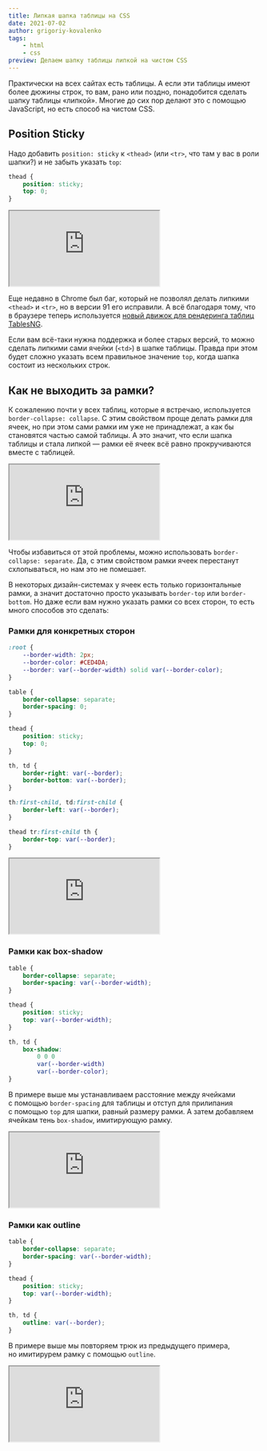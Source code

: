 ```yaml
---
title: Липкая шапка таблицы на CSS
date: 2021-07-02
author: grigoriy-kovalenko
tags:
    - html
    - css
preview: Делаем шапку таблицы липкой на чистом CSS
---
```


Практически на всех сайтах есть таблицы. А если эти таблицы имеют более дюжины строк, то вам, рано или поздно, понадобится сделать шапку таблицы «липкой». Многие до сих пор делают это с помощью JavaScript, но есть способ на чистом CSS.

## Position Sticky

Надо добавить `position: sticky` к `<thead>` (или `<tr>`, что там у вас в роли шапки?) и не забыть указать `top`:

```css
thead {
    position: sticky;
    top: 0;
}
```

<iframe src="https://codepen.io/XAHTEP26/embed/preview/ExWqodG"></iframe>

Еще недавно в Chrome был баг, который не позволял делать липкими `<thead>` и `<tr>`, но в версии 91 его исправили. А всё благодаря тому, что в браузере теперь используется [новый движок для рендеринга таблиц TablesNG](https://developer.chrome.com/blog/tablesng/).

Если вам всё-таки нужна поддержка и более старых версий, то можно сделать липкими сами ячейки (`<td>`) в шапке таблицы. Правда при этом будет сложно указать всем правильное значение `top`, когда шапка состоит из нескольких строк.

## Как не выходить за рамки?

К сожалению почти у всех таблиц, которые я встречаю, используется `border-collapse: collapse`. С этим свойством проще делать рамки для ячеек, но при этом сами рамки им уже не принадлежат, а как бы становятся частью самой таблицы. А это значит, что если шапка таблицы и стала липкой — рамки её ячеек всё равно прокручиваются вместе с таблицей.

<iframe src="https://codepen.io/XAHTEP26/embed/preview/MWpNrKv"></iframe>

Чтобы избавиться от этой проблемы, можно использовать `border-collapse: separate`. Да, с этим свойством рамки ячеек перестанут схлопываться, но нам это не помешает.

В некоторых дизайн-системах у ячеек есть только горизонтальные рамки, а значит достаточно просто указывать `border-top` или `border-bottom`. Но даже если вам нужно указать рамки со всех сторон, то есть много способов это сделать:

### Рамки для конкретных сторон

```css
:root {
    --border-width: 2px;
    --border-color: #CED4DA;
    --border: var(--border-width) solid var(--border-color);
}

table {
    border-collapse: separate;
    border-spacing: 0;
}

thead {
    position: sticky;
    top: 0;
}

th, td {
    border-right: var(--border);
    border-bottom: var(--border);
}

th:first-child, td:first-child {
    border-left: var(--border);
}

thead tr:first-child th {
    border-top: var(--border);
}
```

<iframe src="https://codepen.io/XAHTEP26/embed/preview/jOBgYGw"></iframe>

### Рамки как box-shadow

```css
table {
    border-collapse: separate;
    border-spacing: var(--border-width);
}

thead {
    position: sticky;
    top: var(--border-width);
}

th, td {
    box-shadow:
        0 0 0
        var(--border-width)
        var(--border-color);
}
```

В примере выше мы устанавливаем расстояние между ячейками с помощью `border-spacing` для таблицы и отступ для прилипания с помощью `top` для шапки, равный размеру рамки. А затем добавляем ячейкам тень `box-shadow`, имитирующую рамку.

<iframe src="https://codepen.io/XAHTEP26/embed/preview/JjWgMLx"></iframe>

### Рамки как outline

```css
table {
    border-collapse: separate;
    border-spacing: var(--border-width);
}

thead {
    position: sticky;
    top: var(--border-width);
}

th, td {
    outline: var(--border);
}
```

В примере выше мы повторяем трюк из предыдущего примера, но имитирурем рамку с помощью `outline`.

<iframe src="https://codepen.io/XAHTEP26/embed/preview/NWpQXLj"></iframe>
